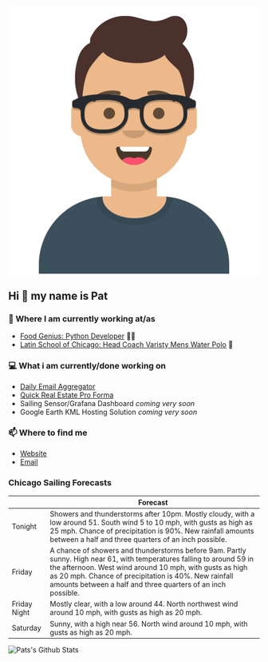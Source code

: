 [![Social banner for p-j-falconer](https://raw.githubusercontent.com/P-J-FALCONER/P-J-FALCONER/master/assets/avataaars.svg)](https://patfalconer.com/)
## Hi :wave: my name is Pat

### 💼 Where I am currently working at/as
- [Food Genius: Python Developer](https://getfoodgenius.com/) 🍔🐍
- [Latin School of Chicago: Head Coach Varisty Mens Water Polo](https://www.latinschool.org/) 🤽


### 💻 What i am currently/done working on
 - [Daily Email Aggregator](https://github.com/P-J-FALCONER/dott_daily_mail)
 - [Quick Real Estate Pro Forma](https://github.com/P-J-FALCONER/henry)
 - Sailing Sensor/Grafana Dashboard *coming very soon*
 - Google Earth KML Hosting Solution *coming very soon*

### 📫 Where to find me
 - [Website](https://patfalconer.com/)
 - [Email](mailto:patrick.j.falconer@gmail.com)


### Chicago Sailing Forecasts
|   | Forecast  |
|---|---|
| Tonight | Showers and thunderstorms after 10pm. Mostly cloudy, with a low around 51. South wind 5 to 10 mph, with gusts as high as 25 mph. Chance of precipitation is 90%. New rainfall amounts between a half and three quarters of an inch possible. |
| Friday | A chance of showers and thunderstorms before 9am. Partly sunny. High near 61, with temperatures falling to around 59 in the afternoon. West wind around 10 mph, with gusts as high as 20 mph. Chance of precipitation is 40%. New rainfall amounts between a half and three quarters of an inch possible. |
| Friday Night | Mostly clear, with a low around 44. North northwest wind around 10 mph, with gusts as high as 20 mph. |
| Saturday | Sunny, with a high near 56. North wind around 10 mph, with gusts as high as 20 mph. |

![Pats's Github Stats](https://github-readme-stats.vercel.app/api?username=p-j-falconer&show_icons=true&theme=radical)
